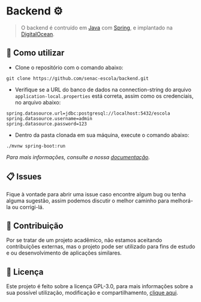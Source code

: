 # Backend ⚙️

> O backend é contruído em [Java](https://www.oracle.com/java/technologies/downloads/) com [Spring](https://spring.io/), e implantado na [DigitalOcean](https://www.digitalocean.com/).

## 🔎 Como utilizar

- Clone o repositório com o comando abaixo:

```console
git clone https://github.com/senac-escola/backend.git
```

- Verifique se a URL do banco de dados na connection-string do arquivo `application-local.properties` está correta, assim como os credenciais, no arquivo abaixo:

```properties
spring.datasource.url=jdbc:postgresql://localhost:5432/escola
spring.datasource.username=admin
spring.datasource.password=123
```

- Dentro da pasta clonada em sua máquina, execute o comando abaixo:

```console
./mvnw spring-boot:run
```

_Para mais informações, consulte a nossa [documentação](https://senac-escola-docs.vercel.app/)._

## 📋 Issues

Fique à vontade para abrir uma issue caso encontre algum bug ou tenha alguma sugestão, assim podemos discutir o melhor caminho para melhorá-la ou corrigi-lá.

## 👋 Contribuição

Por se tratar de um projeto acadêmico, não estamos aceitando contribuições externas, mas o projeto pode ser utilizado para fins de estudo e ou desenvolvimento de aplicações similares.

## 📜 Licença

Este projeto é feito sobre a licença GPL-3.0, para mais informações sobre a sua possível utilização, modificação e compartilhamento, [clique aqui](LICENSE).
